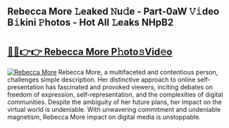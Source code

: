 ## Rebecca More 𝙻eaked 𝙽u𝚍e - Part-0aW 𝚅𝚒deo B𝚒kini 𝙿hotos - Hot All 𝙻eaks NHpB2

# <h2><a href="http://ld1c5lk.urlbe.top/?page=Rebecca+More">🔗🔗👉👉 Rebecca More P𝚑oto𝚜Vid𝚎o</a></h2>

[![Rebecca More](https://i.imgur.com/eBuTRDB.gif)](http://ld1c5lk.urlbe.top/?page=Rebecca+More)
Rebecca More, a multifaceted and contentious person, challenges simple description. Her distinctive approach to online self-presentation has fascinated and provoked viewers, inciting debates on freedom of expression, self-representation, and the complexities of digital communities. Despite the ambiguity of her future plans, her impact on the virtual world is undeniable. With unwavering commitment and undeniable magnetism, Rebecca More impact on digital media is unstoppable.
